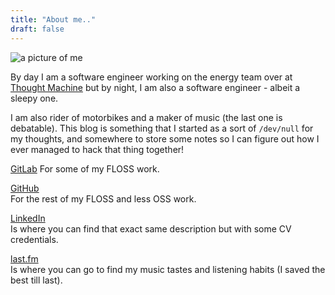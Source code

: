 ```yaml
---
title: "About me.."
draft: false
---
```


![a picture of me](/images/profile.jpg#center-round)
</br>

By day I am a software engineer working on the energy team over at [Thought
Machine](https://thoughtmachine.net/) but by night, I am also a software
engineer - albeit a sleepy one.

<!--more-->
I am also rider of motorbikes and a maker of music (the last one is debatable).
This blog is something that I started as a sort of `/dev/null` for my thoughts,
and somewhere to store some notes so I can figure out how I ever managed to hack
that thing together!

[GitLab](https://gitlab.com/denislobanov)
For some of my FLOSS work.

[GitHub](https://github.com/denislobanov)  
For the rest of my FLOSS and less OSS work.

[LinkedIn](https://www.linkedin.com/in/lobanovdenis)  
Is where you can find that exact same description but with some CV credentials.

[last.fm](https://www.last.fm/user/movsb)  
Is where you can go to find my music tastes and listening habits (I saved the
best till last).


